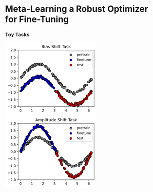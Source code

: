 # Meta-Learning a Robust Optimizer for Fine-Tuning

### Toy Tasks
<img src="figures/bias_shift_task.png" width="300">
<img src="figures/amplitude_shift_task.png" width="300">

